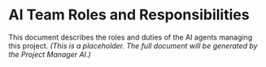 
# AI Team Roles and Responsibilities

This document describes the roles and duties of the AI agents managing this project.
*(This is a placeholder. The full document will be generated by the Project Manager AI.)*
